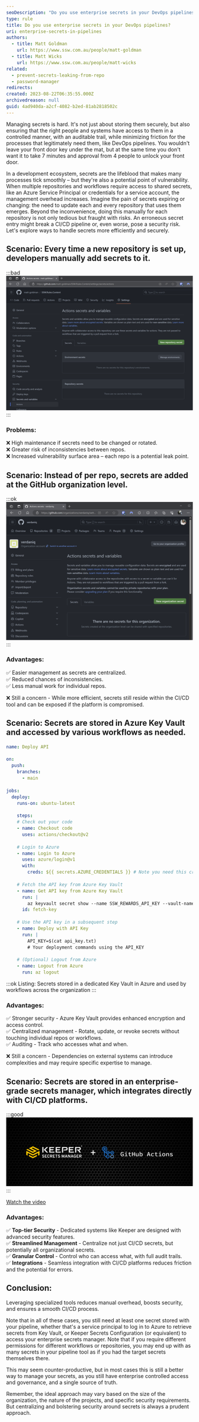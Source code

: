 ```yaml
---
seoDescription: "Do you use enterprise secrets in your DevOps pipelines? Learn how to manage and secure sensitive data across multiple repositories and workflows with ease."
type: rule
title: Do you use enterprise secrets in your DevOps pipelines?
uri: enterprise-secrets-in-pipelines
authors:
  - title: Matt Goldman
    url: https://www.ssw.com.au/people/matt-goldman
  - title: Matt Wicks
    url: https://www.ssw.com.au/people/matt-wicks
related:
  - prevent-secrets-leaking-from-repo
  - password-manager
redirects:
created: 2023-08-22T06:35:55.000Z
archivedreason: null
guid: 4ad940da-a2cf-4082-b2ed-81ab2818502c
---
```


Managing secrets is hard. It's not just about storing them securely, but also ensuring that the right people and systems have access to them in a controlled manner, with an auditable trail, while minimizing friction for the processes that legitimately need them, like DevOps pipelines. You wouldn't leave your front door key under the mat, but at the same time you don't want it to take 7 minutes and approval from 4 people to unlock your front door.

<!--endintro-->

In a development ecosystem, secrets are the lifeblood that makes many processes tick smoothly – but they're also a potential point of vulnerability. When multiple repositories and workflows require access to shared secrets, like an Azure Service Principal or credentials for a service account, the management overhead increases. Imagine the pain of secrets expiring or changing: the need to update each and every repository that uses them emerges. Beyond the inconvenience, doing this manually for each repository is not only tedious but fraught with risks. An erroneous secret entry might break a CI/CD pipeline or, even worse, pose a security risk. Let's explore ways to handle secrets more efficiently and securely.

## Scenario: Every time a new repository is set up, developers manually add secrets to it.


:::bad
![Figure: Secrets added to each repository](repo-secrets.png)
:::

### Problems:

❌ High maintenance if secrets need to be changed or rotated.\
❌ Greater risk of inconsistencies between repos.\
❌ Increased vulnerability surface area – each repo is a potential leak point.



## Scenario: Instead of per repo, secrets are added at the GitHub organization level.

:::ok
![Figure: Secrets added to the GitHub organization](org-secrets.png)
:::

### Advantages:

✅ Easier management as secrets are centralized.\
✅ Reduced chances of inconsistencies.\
✅ Less manual work for individual repos.

❌ Still a concern - While more efficient, secrets still reside within the CI/CD tool and can be exposed if the platform is compromised.


## Scenario: Secrets are stored in Azure Key Vault and accessed by various workflows as needed.

```yaml
name: Deploy API

on:
  push:
    branches:
      - main

jobs:
  deploy:
    runs-on: ubuntu-latest

    steps:
    # Check out your code
    - name: Checkout code
      uses: actions/checkout@v2

    # Login to Azure
    - name: Login to Azure
      uses: azure/login@v1
      with:
        creds: ${{ secrets.AZURE_CREDENTIALS }} # Note you need this credential in GitHub

    # Fetch the API key from Azure Key Vault
    - name: Get API key from Azure Key Vault
      run: |
        az keyvault secret show --name SSW_REWARDS_API_KEY --vault-name kv-rewards --query value -o tsv > api_key.txt
      id: fetch-key

    # Use the API key in a subsequent step
    - name: Deploy with API Key
      run: |
        API_KEY=$(cat api_key.txt)
        # Your deployment commands using the API_KEY

    # (Optional) Logout from Azure
    - name: Logout from Azure
      run: az logout
```
:::ok
Listing: Secrets stored in a dedicated Key Vault in Azure and used by workflows across the organization
:::

### Advantages:

✅ Stronger security - Azure Key Vault provides enhanced encryption and access control.\
✅ Centralized management - Rotate, update, or revoke secrets without touching individual repos or workflows.\
✅ Auditing - Track who accesses what and when.

❌ Still a concern - Dependencies on external systems can introduce complexities and may require specific expertise to manage.


## Scenario: Secrets are stored in an enterprise-grade secrets manager, which integrates directly with CI/CD platforms.


:::good
![Figure: An enterprise password/secrets manager like Keeper with the Secrets Manager add-on and integration with GA or AzDo](enterprise-secrets.jpg)
:::

<a href="https://vimeo.com/672797748">Watch the video</a>

### Advantages:

✅ **Top-tier Security** - Dedicated systems like Keeper are designed with advanced security features.\
✅ **Streamlined Management** - Centralize not just CI/CD secrets, but potentially all organizational secrets.\
✅ **Granular Control** - Control who can access what, with full audit trails.\
✅ **Integrations** - Seamless integration with CI/CD platforms reduces friction and the potential for errors.

## Conclusion:

Leveraging specialized tools reduces manual overhead, boosts security, and ensures a smooth CI/CD process.

Note that in all of these cases, you still need at least one secret stored with your pipeline, whether that's a service principal to log in to Azure to retrieve secrets from Key Vault, or Keeper Secrets Configuration (or equivalent) to access your enterprise secrets manager. Note that if you require different permissions for different workflows or repositories, you may end up with as many secrets in your pipeline tool as if you had the target secrets themselves there.

This may seem counter-productive, but in most cases this is still a better way to manage your secrets, as you still have enterprise controlled access and governance, and a single source of truth.

Remember, the ideal approach may vary based on the size of the organization, the nature of the projects, and specific security requirements. But centralizing and bolstering security around secrets is always a prudent approach.

